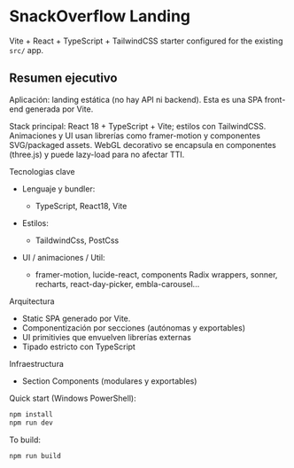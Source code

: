 # SnackOverflow Landing

Vite + React + TypeScript + TailwindCSS starter configured for the existing `src/` app.

## Resumen ejecutivo

Aplicación: landing estática (no hay API ni backend). Esta es una SPA front-end generada por Vite.

Stack principal: React 18 + TypeScript + Vite; estilos con TailwindCSS. Animaciones y UI usan librerías como framer-motion y componentes SVG/packaged assets. WebGL decorativo se encapsula en componentes (three.js) y puede lazy-load para no afectar TTI.

Tecnologias clave
- Lenguaje y bundler: 
    - TypeScript, React18, Vite

- Estilos:
    - TaildwindCss, PostCss 

- UI / animaciones / Util:
    - framer-motion, lucide-react, components Radix wrappers, sonner, recharts, react-day-picker, embla-carousel...

Arquitectura
- Static SPA generado por Vite. 
- Componentización por secciones (autónomas y exportables)
- UI primitivies que envuelven librerías externas
- Tipado estricto con TypeScript

Infraestructura
- Section Components (modulares y exportables)

Quick start (Windows PowerShell):

```powershell
npm install
npm run dev
```

To build:

```powershell
npm run build
```



